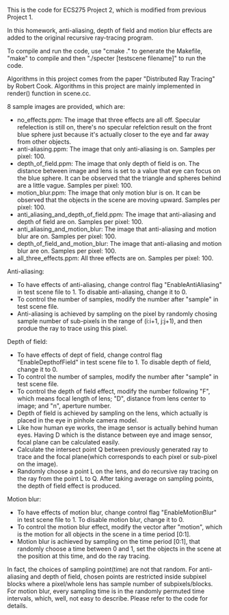 This is the code for ECS275 Project 2, which is modified from previous Project 1.

In this homework, anti-aliasing, depth of field and motion blur effects are added to the original recursive ray-tracing program.

To compile and run the code, use "cmake ." to generate the Makefile, "make" to compile and then "./specter [testscene filename]" to run the code.

Algorithms in this project comes from the paper "Distributed Ray Tracing" by Robert Cook. Algorithms in this project are mainly implemented in render() function in scene.cc.

8 sample images are provided, which are:
- no_effects.ppm: The image that three effects are all off. Specular refelection is still on, there's no specular refelction result on the front blue sphere just because it's actually closer to the eye and far away from other objects.
- anti-aliasing.ppm: The image that only anti-aliasing is on. Samples per pixel: 100.
- depth_of_field.ppm: The image that only depth of field is on. The distance between image and lens is set to a value that eye can focus on the blue sphere. It can be observed that the triangle and spheres behind are a little vague. Samples per pixel: 100.
- motion_blur.ppm: The image that only motion blur is on. It can be observed that the objects in the scene are moving upward. Samples per pixel: 100.
- anti_aliasing_and_depth_of_field.ppm: The image that anti-aliasing and depth of field are on. Samples per pixel: 100.
- anti_aliasing_and_motion_blur: The image that anti-aliasing and motion blur are on. Samples per pixel: 100.
- depth_of_field_and_motion_blur: The image that anti-aliasing and motion blur are on. Samples per pixel: 100.
- all_three_effects.ppm: All three effects are on. Samples per pixel: 100.


Anti-aliasing:
- To have effects of anti-aliasing, change control flag "EnableAntiAliasing" in test scene file to 1. To disable anti-aliasing, change it to 0.
- To control the number of samples, modify the number after "sample" in test scene file.
- Anti-aliasing is achieved by sampling on the pixel by randomly chosing sample number of sub-pixels in the range of (i:i+1, j:j+1), and then produe the ray to trace using this pixel.

Depth of field:
- To have effects of dept of field, change control flag "EnableDepthofField" in test scene file to 1. To disable depth of field, change it to 0.
- To control the number of samples, modify the number after "sample" in test scene file.
- To control the depth of field effect, modify the number following "F", which means focal length of lens; "D", distance from lens center to image; and "n", aperture number.
- Depth of field is achieved by sampling on the lens, which actually is placed in the eye in pinhole camera model.
- Like how human eye works, the image sensor is actually behind human eyes. Having D which is the distance between eye and image sensor, focal plane can be calculated easily.
- Calculate the intersect point Q between previously generated ray to trace and the focal plane(which corresponds to each pixel or sub-pixel on the image).
- Randomly choose a point L on the lens, and do recursive ray tracing on the ray from the point L to Q. After taking average on sampling points, the depth of field effect is produced.

Motion blur:
- To have effects of motion blur, change control flag "EnableMotionBlur" in test scene file to 1. To disable motion blur, change it to 0.
- To control the motion blur effect, modify the vector after "motion", which is the motion for all objects in the scene in a time period [0:1].
- Motion blur is achieved by sampling on the time period [0:1], that randomly choose a time between 0 and 1, set the objects in the scene at the position at this time, and do the ray tracing.

In fact, the choices of sampling point(time) are not that random. For anti-aliasing and depth of field, chosen points are restricted inside subpixel blocks where a pixel/whole lens has sample number of subpixels/blocks. For motion blur, every sampling time is in the randomly permuted time intervals, which, well, not easy to describe. Please refer to the code for details.
